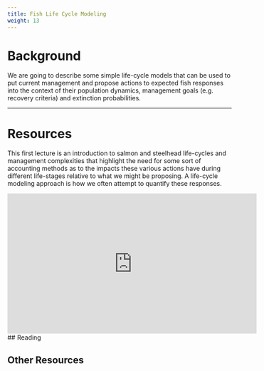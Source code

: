 ```yaml
---
title: Fish Life Cycle Modeling
weight: 13
---
```


# Background

We are going to describe some simple life-cycle models that can be used to put current management and propose actions to expected fish responses into the context of their population dynamics, management goals (e.g. recovery criteria) and extinction probabilities. 

------
# Resources
This first lecture is an introduction to salmon and steelhead life-cycles and management complexities that highlight the need for some sort of accounting methods as to the impacts these various actions have during different life-stages relative to what we might be proposing. A life-cycle modeling approach is how we often attempt to quantify these responses.
<div class="responsive-embed">
<iframe width="560" height="315" src="https://www.youtube.com/embed/Tb7RapNZtfM" frameborder="0" allow="accelerometer; autoplay; encrypted-media; gyroscope; picture-in-picture" allowfullscreen></iframe>
</div>
## Reading

## Other Resources